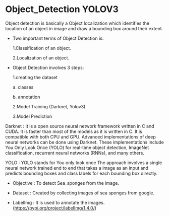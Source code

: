 # Object_Detection YOLOV3

Object detection is basically a Object localization which identifies the location of an object in image and draw a bounding box around their extent. 

* Two important terms of Object Detection is:

  1.Classification of an object.
  
  2.Localization of an object.
 
 
 * Object Detection involves 3 steps:
 
    1.creating the dataset 
    
      a. classes 
      
      b. annotation
      
    2.Model Training (Darknet, Yolov3)
    
    3.Model Prediction
    
    
Darknet : It is a open source neural network framework written in C and CUDA. It is faster than most of the models as it is written in C. It is compatible with both CPU and GPU. Advanced implementations of deep neural networks can be done using Darknet. These implementations include You Only Look Once (YOLO) for real-time object detection, ImageNet classification, recurrent neural networks (RNNs), and many others.

YOLO : YOLO stands for You only look once The approach involves a single neural network trained end to end that takes a image as an input and predicts bounding boxes and class labels for each bounding box directly.

* Objective : To detect Sea_sponges from the image.

* Dataset : Created by collecting images of sea sponges from google.

* LabelImg : It is used to annotate the images. (https://pypi.org/project/labelImg/1.4.0/)
